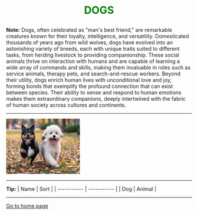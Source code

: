 
# <center><p style="color:green"> DOGS </p> </center>
**Note:** 
Dogs, often celebrated as "man's best friend," are remarkable creatures known for their loyalty, intelligence, and versatility. Domesticated thousands of years ago from wild wolves, dogs have evolved into an astonishing variety of breeds, each with unique traits suited to different tasks, from herding livestock to providing companionship. These social animals thrive on interaction with humans and are capable of learning a wide array of commands and skills, making them invaluable in roles such as service animals, therapy pets, and search-and-rescue workers. Beyond their utility, dogs enrich human lives with unconditional love and joy, forming bonds that exemplify the profound connection that can exist between species. Their ability to sense and respond to human emotions makes them extraordinary companions, deeply intertwined with the fabric of human society across cultures and continents.

---


<img src="./image/animal4.jpeg" width="200" height="150">

---
**Tip:**
| Name      | Sort |
| ----------- | ----------- |
| Dog     | Animal |

---
[Go to home page](README.md)